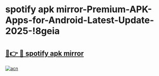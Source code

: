 # spotify apk mirror-Premium-APK-Apps-for-Android-Latest-Update-2025-!8geia

# <h2><a href="https://googleone.com">🔗👉 🔴 spotify apk mirror</a></h2>

[![acn](https://github.com/user-attachments/assets/0f9c940e-d8b0-45ae-aac7-cd30a18b3e1c)](https://googleone.com)


